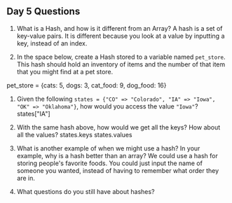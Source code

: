 ## Day 5 Questions

1. What is a Hash, and how is it different from an Array?
A hash is a set of key-value pairs. It is different because you look at a value by inputting a key, instead of an index.

1. In the space below, create a Hash stored to a variable named `pet_store`.  This hash should hold an inventory of items and the number of that item that you might find at a pet store.

  pet_store = {cats: 5, dogs: 3, cat_food: 9, dog_food: 16}

1. Given the following `states = {"CO" => "Colorado", "IA" => "Iowa", "OK" => "Oklahoma"}`, how would you access the value `"Iowa"`?
  states["IA"]

1. With the same hash above, how would we get all the keys?  How about all the values?
  states.keys
  states.values

1. What is another example of when we might use a hash?  In your example, why is a hash better than an array?
  We could use a hash for storing people's favorite foods.  You could just input the name of someone you wanted, instead of having to remember what order they are in.

1. What questions do you still have about hashes?
